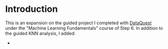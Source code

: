 # Introduction

This is an expansion on the guided project I completed with [DataQuest](https://dataquest.io) under the "Machine Learning Fundamentals" course of Step 6. In addition to the guided KNN analysis, I added:

* 
